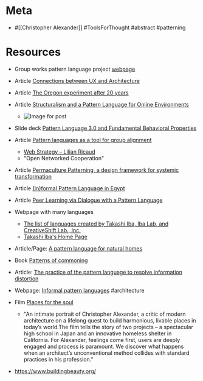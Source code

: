 # Meta
- #[[Christopher Alexander]] #ToolsForThought #abstract #patterning



# Resources

- Group works pattern language project [webpage](https://groupworksdeck.org/)
- Article [Connections between UX and Architecture](https://medium.com/@aadaam/connections-between-ux-and-architecture-dd6dc1af4157)
- Article [The Oregon experiment after 20 years](http://www.rainmagazine.com/archive/1991-1/the-oregon-experiment-revisited)
- Article [Structuralism and a Pattern Language for Online Environments](https://medium.com/swlh/towards-a-larger-view-of-information-architecture-2a7bd6ebafb7)
	- ![Image for post](https://miro.medium.com/max/2164/1*WBSc8nmgQsndCpZi1DAg8g.png)
- Slide deck [Pattern Language 3.0 and Fundamental Behavioral Properties](https://www.slideshare.net/takashiiba/pattern-language-30-and-fundamental-behavioral-properties-takashi-iba-purplsoc15-keynote-2015)
- Article [Pattern languages as a tool for group alignment](http://www.lilianricaud.com/web-strategy/pattern-languages-as-a-tool-for-group-alignment/)
	- [Web Strategy – Lilian Ricaud](http://www.lilianricaud.com/web-strategy/)
	- "Open Networked Cooperation"
- Article [Permaculture Patterning, a design framework for systemic transformation](http://www.lilianricaud.com/web-strategy/permaculture-patterning-a-design-framework-for-systemic-transformation/)
- Article [(In)formal Pattern Language in Egypt](https://www.lafargeholcim-foundation.org/projects/informal-pattern-language)
- Article [Peer Learning via Dialogue with a Pattern Language](https://link.springer.com/chapter/10.1007/978-3-319-74295-3_16)

- Webpage with many languages
	- [The list of languages created by Takashi Iba, Iba Lab, and CreativeShift Lab., Inc.](http://web.sfc.keio.ac.jp/~iba/languages.html)
	- [Takashi Iba's Home Page](http://web.sfc.keio.ac.jp/~iba/)

- Article/Page: [A pattern language for natural homes](http://naturalhomes.org/pattern.220.htm)
- Book [Patterns of commoning](http://patternsofcommoning.org/about/)
- Article: [The practice of the pattern language to resolve information distortion](https://www.linkedin.com/pulse/practise-pattern-language-resolve-information-zehra-korkusuz/)
- Webpage: [Informal pattern languages](http://www.informalpatternlanguage.com/) #architecture

- Film [Places for the soul](https://vimeo.com/ondemand/placesforthesoul)
	- "An intimate portrait of Christopher Alexander, a critic of modern architecture on a lifelong quest to build harmonious, livable places in today’s world.The film tells the story of two projects – a spectacular high school in Japan and an innovative homeless shelter in California. For Alexander, feelings come first, users are deeply engaged and process is paramount. We discover what happens when an architect’s unconventional method collides with standard practices in his profession."


- https://www.buildingbeauty.org/
